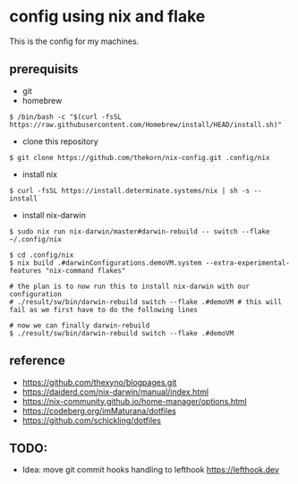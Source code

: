# config using nix and flake

This is the config for my machines.

## prerequisits

- git
- homebrew

```
$ /bin/bash -c "$(curl -fsSL https://raw.githubusercontent.com/Homebrew/install/HEAD/install.sh)"
```

- clone this repository

```
$ git clone https://github.com/thekorn/nix-config.git .config/nix
```

- install nix

```
$ curl -fsSL https://install.determinate.systems/nix | sh -s -- install
```

- install nix-darwin

```
$ sudo nix run nix-darwin/master#darwin-rebuild -- switch --flake ~/.config/nix
```

```
$ cd .config/nix
$ nix build .#darwinConfigurations.demoVM.system --extra-experimental-features "nix-command flakes"

# the plan is to now run this to install nix-darwin with our configuration
# ./result/sw/bin/darwin-rebuild switch --flake .#demoVM # this will fail as we first have to do the following lines

# now we can finally darwin-rebuild
$ ./result/sw/bin/darwin-rebuild switch --flake .#demoVM
```

## reference

- https://github.com/thexyno/blogpages.git
- https://daiderd.com/nix-darwin/manual/index.html
- https://nix-community.github.io/home-manager/options.html
- https://codeberg.org/imMaturana/dotfiles
- https://github.com/schickling/dotfiles

## TODO:

- Idea: move git commit hooks handling to lefthook https://lefthook.dev
